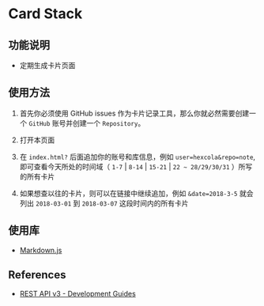 # Card Stack

## 功能说明

- 定期生成卡片页面

## 使用方法

1. 首先你必须使用 GitHub issues 作为卡片记录工具，那么你就必然需要创建一个 `GitHub` 账号并创建一个 `Repository`。

2. 打开本页面

3. 在 `index.html?` 后面追加你的账号和库信息，例如 `user=hexcola&repo=note`, 即可查看今天所处的时间域（ `1-7` | `8-14` | `15-21` | `22 ~ 28/29/30/31` ）所写的所有卡片

4. 如果想查以往的卡片，则可以在链接中继续追加，例如 `&date=2018-3-5` 就会列出 `2018-03-01` 到 `2018-03-07` 这段时间内的所有卡片

## 使用库

- [Markdown.js](https://github.com/evilstreak/markdown-js)

## References

- [REST API v3 - Development Guides](https://developer.github.com/v3/guides/)